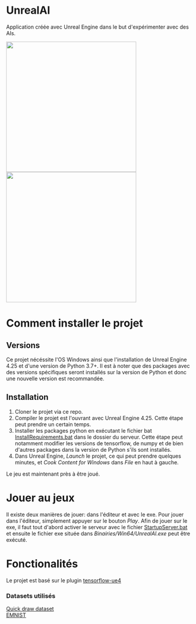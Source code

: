 # UnrealAI

Application créée avec Unreal Engine dans le but d'expérimenter avec des AIs.

<div>
<img style="display: inline-block" src="https://cdn2.unrealengine.com/new-logo-share-1400x788-03-1400x788-c9d09f067a09.jpg" height="350">
<img style="display: inline-block" src="https://encrypted-tbn0.gstatic.com/images?q=tbn:ANd9GcS7LiBjQVugSs8eyAwNPrgkYkcZDzMnLW1yyg&usqp=CAU" height="350">
</div>

# Comment installer le projet

## Versions
Ce projet nécéssite l'OS Windows ainsi que l'installation de Unreal Engine 4.25 et d'une version de Python 3.7+. 
Il est à noter que des packages avec des versions spécifiques seront installés sur la version de Python et donc une nouvelle version est recommandée.

## Installation
1. Cloner le projet via ce repo.
2. Compiler le projet est l'ouvrant avec Unreal Engine 4.25. Cette étape peut prendre un certain temps.
3. Installer les packages python en exécutant le fichier bat [InstallRequirements.bat](https://github.com/JustinACoder/H22-GR3-UnrealAI/tree/4.25/Plugins/machine-learning-remote-ue4/Server/ml-remote-server) dans le dossier du serveur. Cette étape peut notamment modifier les versions de tensorflow, de numpy et de bien d'autres packages dans la version de Python s'ils sont installés.
4. Dans Unreal Engine, *Launch* le projet, ce qui peut prendre quelques minutes, et *Cook Content for Windows* dans *File* en haut à gauche.

Le jeu est maintenant près à être joué.

# Jouer au jeux

Il existe deux manières de jouer: dans l'éditeur et avec le exe. 
Pour jouer dans l'éditeur, simplement appuyer sur le bouton *Play*.
Afin de jouer sur le exe, il faut tout d'abord activer le serveur avec le fichier [StartupServer.bat](https://github.com/JustinACoder/H22-GR3-UnrealAI/tree/4.25/Plugins/machine-learning-remote-ue4/Server/ml-remote-server) et ensuite le fichier exe située dans *Binairies/Win64/UnrealAI.exe* peut être exécuté. 

# Fonctionalités

Le projet est basé sur le plugin <a href="https://github.com/getnamo/tensorflow-ue4">tensorflow-ue4</a>

<h3>Datasets utilisés</h3>
<a href="https://github.com/googlecreativelab/quickdraw-dataset">Quick draw dataset</a><br>
<a href="https://www.kaggle.com/crawford/emnist?select=emnist-letters-test.csv">EMNIST</a>
